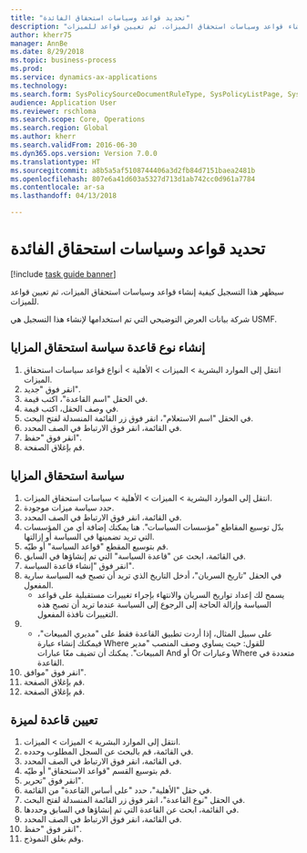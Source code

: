 ```yaml
--- 
title: "تحديد قواعد وسياسات استحقاق الفائدة"
description: "سيظهر هذا التسجيل كيفية إنشاء قواعد وسياسات استحقاق الميزات، ثم تعيين قواعد للميزات."
author: kherr75
manager: AnnBe
ms.date: 8/29/2018
ms.topic: business-process
ms.prod: 
ms.service: dynamics-ax-applications
ms.technology: 
ms.search.form: SysPolicySourceDocumentRuleType, SysPolicyListPage, SysPolicy, HcmBenefitEligibilityPolicy, HcmBenefit
audience: Application User
ms.reviewer: rschloma
ms.search.scope: Core, Operations
ms.search.region: Global
ms.author: kherr
ms.search.validFrom: 2016-06-30
ms.dyn365.ops.version: Version 7.0.0
ms.translationtype: HT
ms.sourcegitcommit: a8b5a5af5108744406a3d2fb84d7151baea2481b
ms.openlocfilehash: 807e6a41d603a5327d713d1ab742cc0d961a7784
ms.contentlocale: ar-sa
ms.lasthandoff: 04/13/2018

---
```

# <a name="define-benefit-eligibility-rules-and-policies"></a>تحديد قواعد وسياسات استحقاق الفائدة

[!include [task guide banner](../../includes/task-guide-banner.md)]

سيظهر هذا التسجيل كيفية إنشاء قواعد وسياسات استحقاق الميزات، ثم تعيين قواعد للميزات.  

شركة بيانات العرض التوضيحي التي تم استخدامها لإنشاء هذا التسجيل هي USMF.


## <a name="create-benefit-eligibility-policy-rule-type"></a>إنشاء نوع قاعدة سياسة استحقاق المزايا‬
1. انتقل إلى الموارد البشرية > الميزات > الأهلية > أنواع قواعد سياسات استحقاق الميزات.
2. انقر فوق "جديد".
3. في الحقل "اسم القاعدة"، اكتب قيمة.
4. في وصف الحقل، اكتب قيمة.
5. في الحقل "اسم الاستعلام"، انقر فوق زر القائمة المنسدلة لفتح البحث.
6. في القائمة، انقر فوق الارتباط في الصف المحدد.
7. انقر فوق "حفظ".
8. قم بإغلاق الصفحة.

## <a name="benefit-eligibility-policy"></a>سياسة استحقاق المزايا
1. انتقل إلى الموارد البشرية > الميزات > الأهلية > سياسات استحقاق الميزات‬.
2. حدد سياسة ميزات موجودة.
3. في القائمة، انقر فوق الارتباط في الصف المحدد.
4. بدّل توسيع المقاطع "مؤسسات السياسات‬‬".  هنا يمكنك إضافة أي من المؤسسات التي تريد تضمينها في السياسة أو إزالتها.
5. قم بتوسيع المقطع "قواعد السياسة‬" أو طيّه.
6. في القائمة، ابحث عن "قاعدة السياسة" التي تم إنشاؤها في السابق.
7. انقر فوق "إنشاء قاعدة السياسة".
8. في الحقل "تاريخ السريان"، أدخل التاريخ الذي تريد أن تصبح فيه السياسة سارية المفعول.
    * يسمح لك إعداد تواريخ السريان والانتهاء بإجراء تغييرات مستقبلية على قواعد السياسة وإزالة الحاجة إلى الرجوع إلى السياسة عندما تريد أن تصبح هذه التغييرات نافذة المفعول.  
9. 
    * على سبيل المثال، إذا أردت تطبيق القاعدة فقط على "مديري المبيعات"، فيمكنك إنشاء عبارة Where للقول: حيث يساوي وصف المنصب "مدير المبيعات".  يمكنك أن تضيف معًا عبارات And أو Or وعبارات Where متعددة في القاعدة.  
10. انقر فوق "موافق".
11. قم بإغلاق الصفحة.
12. قم بإغلاق الصفحة.

## <a name="assign-rule-to-benefit"></a>تعيين قاعدة لميزة
1. انتقل إلى الموارد البشرية > الميزات‬ > الميزات‬.
2. في القائمة، قم بالبحث عن السجل المطلوب وحدده.
3. في القائمة، انقر فوق الارتباط في الصف المحدد.
4. قم بتوسيع القسم "قواعد الاستحقاق" أو طيّه.
5. انقر فوق "تحرير".
6. في حقل "الأهلية"، حدد "على أساس القاعدة" من القائمة.
7. في الحقل "نوع القاعدة"، انقر فوق زر القائمة المنسدلة لفتح البحث.
8. في القائمة، ابحث عن القاعدة التي تم إنشاؤها في السابق وحددها.
9. في القائمة، انقر فوق الارتباط في الصف المحدد.
10. انقر فوق "حفظ".
11. وقم بغلق النموذج.


